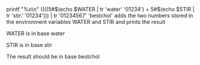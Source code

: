 printf "%o\n" $(($((5#$(echo $WATER | tr 'water' '01234') + 5#$(echo $STIR | tr 'stir.' '01234'))) | tr '01234567' 'bestchol' adds the two numbers stored in the environment variables WATER and STIR and prints the result

WATER is in base water

STIR is in base stir

The result should be in base bestchol
